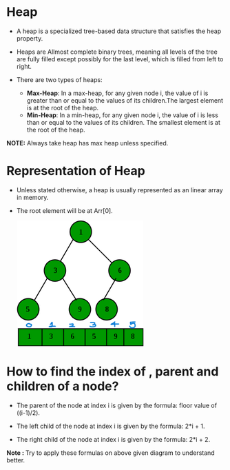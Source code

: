 # Heap

- A heap is a specialized tree-based data structure that satisfies the heap property.

- Heaps are Allmost complete binary trees, meaning all levels of the tree are fully filled except possibly for the last level, which is filled from left to right.

- There are two types of heaps:

  - <b>Max-Heap</b>: In a max-heap, for any given node i, the value of i is greater than or equal to the values of its children.The largest element is at the root of the heap.
  - <b>Min-Heap</b>: In a min-heap, for any given node i, the value of i is less than or equal to the values of its children. The smallest element is at the root of the heap.

<b>NOTE:</b> Always take heap has max heap unless specified.

# Representation of Heap

- Unless stated otherwise, a heap is usually represented as an linear array in memory.

- The root element will be at Arr[0].

  ![alt text](Images/HeapRepresentation.png)

# How to find the index of , parent and children of a node?

- The parent of the node at index i is given by the formula: floor value of ((i-1)/2).

- The left child of the node at index i is given by the formula: 2\*i + 1.

- The right child of the node at index i is given by the formula: 2\*i + 2.

<b>Note : </b> Try to apply these formulas on above given diagram to understand better.
